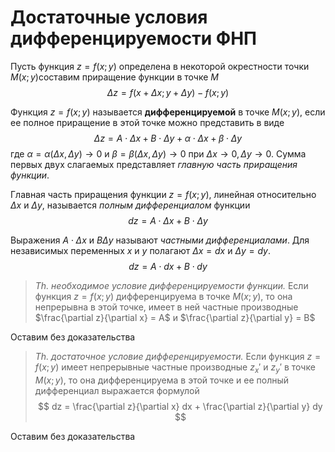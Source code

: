 # Достаточные условия дифференцируемости ФНП

Пусть функция $z = f(x; y)$ определена в некоторой окрестности точки $M(x; y)$составим приращение функции в точке $M$
$$ \Delta z = f(x + \Delta x; y + \Delta y) - f(x; y) $$

Функция $z = f(x; y)$ называется **дифференцируемой** в точке $M (x; y)$, если ее полное приращение в этой точке можно представить в виде
$$ \Delta z = A \cdot \Delta x + B \cdot \Delta y + \alpha \cdot \Delta x + \beta \cdot \Delta y $$
где $\alpha = \alpha (\Delta x, \Delta y) \to 0$ и $\beta = \beta (\Delta x, \Delta y) \to 0$ при $\Delta x \to 0, \Delta y \to 0$. Сумма первых двух слагаемых представляет *главную часть приращения функции*.

Главная часть приращения функции $z = f(x; y)$, линейная относительно $\Delta x$ и $\Delta y$, называется *полным дифференциалом* функции
$$ dz = A \cdot \Delta x + B  \cdot\Delta y$$

Выражения $A \cdot \Delta x$ и $B \Delta y$ называют *частными дифференциалами*. Для независимых переменных $x$ и $y$ полагают $\Delta x = dx$ и $\Delta y = dy$.
$$ dz = A \cdot dx + B \cdot dy$$

> *Th. необходимое условие дифференцируемости функции.* Если функция $z = f(x; y)$ дифференцируема в точке $M(x; y)$, то она непрерывна в этой точке, имеет в ней частные производные $\frac{\partial z}{\partial x} = A$ и $\frac{\partial z}{\partial y} = B$

Оставим без доказательства

> *Th. достаточное условие дифференцируемости.* Если функция $z = f(x; y)$ имеет непрерывные частные производные $z_x'$ и $z_y'$ в точке $M(x; y)$, то она дифференцируема в этой точке и ее полный дифференциал выражается формулой
> $$ dz = \frac{\partial z}{\partial x} dx + 
> \frac{\partial z}{\partial y} dy $$

Оставим без доказательства